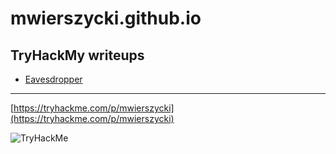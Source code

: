 # mwierszycki.github.io

## TryHackMy writeups

* [Eavesdropper](https://mwierszycki.github.io/THMwriteups/Eavesdropper)

---
[https://tryhackme.com/p/mwierszycki](https://tryhackme.com/p/mwierszycki)

<img src="https://tryhackme-badges.s3.amazonaws.com/mwierszycki.png" alt="TryHackMe">

